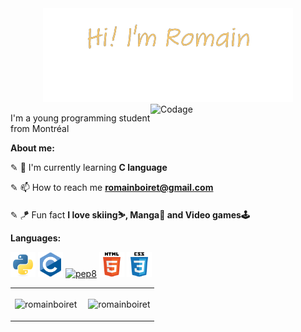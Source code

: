 <div align="center"><img width="auto" alt="banner" src="https://github.com/RomainBoiret/RomainBoiret/blob/main/hi_im_romain.png?raw=true"></div>
<img align="right" alt="Codage" width="280" src="https://i.pinimg.com/originals/4f/d0/c0/4fd0c049c173c9beb5a0101a84deb6f9.gif">
<!--<p align="left"> <img src="https://komarev.com/ghpvc/?username=romainboiret&label=Profile%20views&color=0e75b6&style=flat" alt="romainboiret" /> </p>-->

I'm a young programming student from Montréal

<b align="left">About me:</b>

✎ 🌱 I'm currently learning **C language**

✎ 📫 How to reach me **romainboiret@gmail.com**

✎ 🪁 Fun fact **I love skiing⛷️, Manga🍜 and Video games🕹️**

<b align="left">Languages:</b>
<p align="left">
<a href="https://www.python.org" target="_blank" rel="noreferrer"><img src="https://raw.githubusercontent.com/devicons/devicon/master/icons/python/python-original.svg" alt="python" width="40" height="40"/></a>
<a href="https://www.cprogramming.com/" target="_blank" rel="noreferrer"><img src="https://raw.githubusercontent.com/devicons/devicon/master/icons/c/c-original.svg" alt="c" width="40" height="40"/></a>
<!--<a href="https://www.java.com" target="_blank" rel="noreferrer"><img src="https://raw.githubusercontent.com/devicons/devicon/master/icons/java/java-original.svg" alt="java" width="40" height="40"/></a>-->
<a href="https://computersystemsbook.com/4th-edition/pep8/" target="_blank" rel="noreferrer"><img src=https://computersystemsbook.com/wp-content/uploads/2015/12/pep8icon.png" alt="pep8" width="40" height="40"/></a>
<a href="https://www.w3.org/html/" target="_blank" rel="noreferrer"><img src="https://raw.githubusercontent.com/devicons/devicon/master/icons/html5/html5-original-wordmark.svg" alt="html5" width="40" height="40"/></a>
<a href="https://www.w3schools.com/css/" target="_blank" rel="noreferrer"><img src="https://raw.githubusercontent.com/devicons/devicon/master/icons/css3/css3-original-wordmark.svg" alt="css3" width="40" height="40"/></a>
</p>
<!--<a href="https://developer.mozilla.org/en-US/docs/Web/JavaScript" target="_blank" rel="noreferrer"><img src="https://raw.githubusercontent.com/devicons/devicon/master/icons/javascript/javascript-original.svg" alt="javascript" width="40" height="40"/></a> -->

<table>
  <tr>
    <td><img align="left" src="https://github-readme-stats.vercel.app/api/top-langs?username=romainboiret&show_icons=true&locale=en&layout=compact&theme=onedark" alt="romainboiret" /></td>
    <td><p>&nbsp;<img align="center" width="400" src="https://github-readme-stats.vercel.app/api?username=romainboiret&show_icons=true&locale=en&theme=onedark" alt="romainboiret" /></p></td>
  </tr>
</table>

